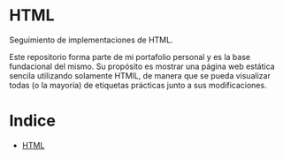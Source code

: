 # HTML

Seguimiento de implementaciones de HTML.

Este repositorio forma parte de mi portafolio personal y es la base fundacional del mismo. Su propósito es mostrar una página web estática sencila utilizando solamente HTMlL, de manera que se pueda visualizar todas (o la mayoría) de etiquetas prácticas junto a sus modificaciones.

# Indice

-  [HTML]()